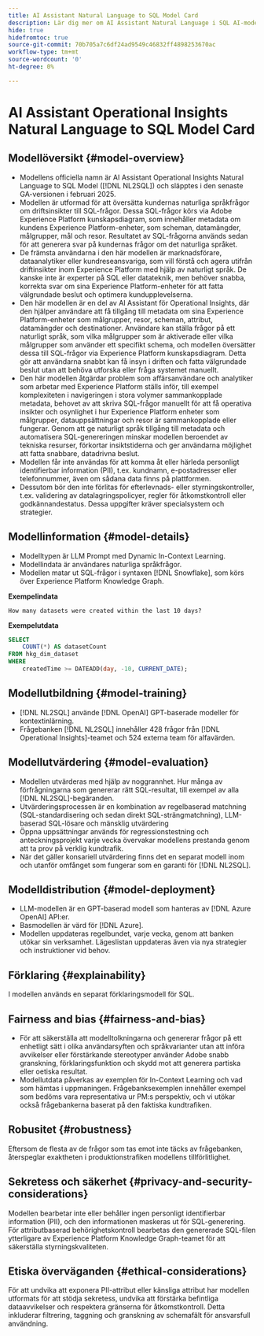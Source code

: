 ```yaml
---
title: AI Assistant Natural Language to SQL Model Card
description: Lär dig mer om AI Assistant Natural Language i SQL AI-modellen.
hide: true
hidefromtoc: true
source-git-commit: 70b705a7c6df24ad9549c46832ff4898253670ac
workflow-type: tm+mt
source-wordcount: '0'
ht-degree: 0%

---
```


# AI Assistant Operational Insights Natural Language to SQL Model Card

## Modellöversikt {#model-overview}

* Modellens officiella namn är AI Assistant Operational Insights Natural Language to SQL Model ([!DNL NL2SQL]) och släpptes i den senaste GA-versionen i februari 2025.
* Modellen är utformad för att översätta kundernas naturliga språkfrågor om driftsinsikter till SQL-frågor. Dessa SQL-frågor körs via Adobe Experience Platform kunskapsdiagram, som innehåller metadata om kundens Experience Platform-enheter, som scheman, datamängder, målgrupper, mål och resor. Resultatet av SQL-frågorna används sedan för att generera svar på kundernas frågor om det naturliga språket.
* De främsta användarna i den här modellen är marknadsförare, dataanalytiker eller kundreseansvariga, som vill förstå och agera utifrån driftinsikter inom Experience Platform med hjälp av naturligt språk. De kanske inte är experter på SQL eller datateknik, men behöver snabba, korrekta svar om sina Experience Platform-enheter för att fatta välgrundade beslut och optimera kundupplevelserna.
* Den här modellen är en del av AI Assistant för Operational Insights, där den hjälper användare att få tillgång till metadata om sina Experience Platform-enheter som målgrupper, resor, scheman, attribut, datamängder och destinationer. Användare kan ställa frågor på ett naturligt språk, som vilka målgrupper som är aktiverade eller vilka målgrupper som använder ett specifikt schema, och modellen översätter dessa till SQL-frågor via Experience Platform kunskapsdiagram. Detta gör att användarna snabbt kan få insyn i driften och fatta välgrundade beslut utan att behöva utforska eller fråga systemet manuellt.
* Den här modellen åtgärdar problem som affärsanvändare och analytiker som arbetar med Experience Platform ställs inför, till exempel komplexiteten i navigeringen i stora volymer sammankopplade metadata, behovet av att skriva SQL-frågor manuellt för att få operativa insikter och osynlighet i hur Experience Platform enheter som målgrupper, datauppsättningar och resor är sammankopplade eller fungerar. Genom att ge naturligt språk tillgång till metadata och automatisera SQL-genereringen minskar modellen beroendet av tekniska resurser, förkortar insiktstiderna och ger användarna möjlighet att fatta snabbare, datadrivna beslut.
* Modellen får inte användas för att komma åt eller härleda personligt identifierbar information (PII), t.ex. kundnamn, e-postadresser eller telefonnummer, även om sådana data finns på plattformen.
* Dessutom bör den inte förlitas för efterlevnads- eller styrningskontroller, t.ex. validering av datalagringspolicyer, regler för åtkomstkontroll eller godkännandestatus. Dessa uppgifter kräver specialsystem och strategier.

## Modellinformation {#model-details}

* Modelltypen är LLM Prompt med Dynamic In-Context Learning.
* Modellindata är användares naturliga språkfrågor.
* Modellen matar ut SQL-frågor i syntaxen [!DNL Snowflake], som körs över Experience Platform Knowledge Graph.

**Exempelindata**

```console
How many datasets were created within the last 10 days?
```

**Exempelutdata**

```SQL
SELECT
    COUNT(*) AS datasetCount 
FROM hkg_dim_dataset 
WHERE
    createdTime >= DATEADD(day, -10, CURRENT_DATE);
```

## Modellutbildning {#model-training}

* [!DNL NL2SQL] använde [!DNL OpenAI] GPT-baserade modeller för kontextinlärning.
* Frågebanken [!DNL NL2SQL] innehåller 428 frågor från [!DNL Operational Insights]-teamet och 524 externa team för alfavärden.

## Modellutvärdering {#model-evaluation}

* Modellen utvärderas med hjälp av noggrannhet. Hur många av förfrågningarna som genererar rätt SQL-resultat, till exempel av alla [!DNL NL2SQL]-begäranden.
* Utvärderingsprocessen är en kombination av regelbaserad matchning (SQL-standardisering och sedan direkt SQL-strängmatchning), LLM-baserad SQL-lösare och mänsklig utvärdering
* Öppna uppsättningar används för regressionstestning och anteckningsprojekt varje vecka övervakar modellens prestanda genom att ta prov på verklig kundtrafik.
* När det gäller konsariell utvärdering finns det en separat modell inom och utanför omfånget som fungerar som en garanti för [!DNL NL2SQL].

## Modelldistribution {#model-deployment}

* LLM-modellen är en GPT-baserad modell som hanteras av [!DNL Azure OpenAI] API:er.
* Basmodellen är värd för [!DNL Azure].
* Modellen uppdateras regelbundet, varje vecka, genom att banken utökar sin verksamhet. Lägeslistan uppdateras även via nya strategier och instruktioner vid behov.

## Förklaring {#explainability}

I modellen används en separat förklaringsmodell för SQL.

## Fairness and bias {#fairness-and-bias}

* För att säkerställa att modelltolkningarna och genererar frågor på ett enhetligt sätt i olika användarsyften och språkvarianter utan att införa avvikelser eller förstärkande stereotyper använder Adobe snabb granskning, förklaringsfunktion och skydd mot att generera partiska eller oetiska resultat.
* Modellutdata påverkas av exemplen för In-Context Learning och vad som hämtas i uppmaningen. Frågebanksexemplen innehåller exempel som bedöms vara representativa ur PM:s perspektiv, och vi utökar också frågebankerna baserat på den faktiska kundtrafiken.

## Robusitet {#robustness}

Eftersom de flesta av de frågor som tas emot inte täcks av frågebanken, återspeglar exaktheten i produktionstrafiken modellens tillförlitlighet.

## Sekretess och säkerhet {#privacy-and-security-considerations}

Modellen bearbetar inte eller behåller ingen personligt identifierbar information (PII), och den informationen maskeras ut för SQL-generering. För attributbaserad behörighetskontroll bearbetas den genererade SQL-filen ytterligare av Experience Platform Knowledge Graph-teamet för att säkerställa styrningskvaliteten.

## Etiska överväganden {#ethical-considerations}

För att undvika att exponera PII-attribut eller känsliga attribut har modellen utformats för att stödja sekretess, undvika att förstärka befintliga dataavvikelser och respektera gränserna för åtkomstkontroll. Detta inkluderar filtrering, taggning och granskning av schemafält för ansvarsfull användning.

